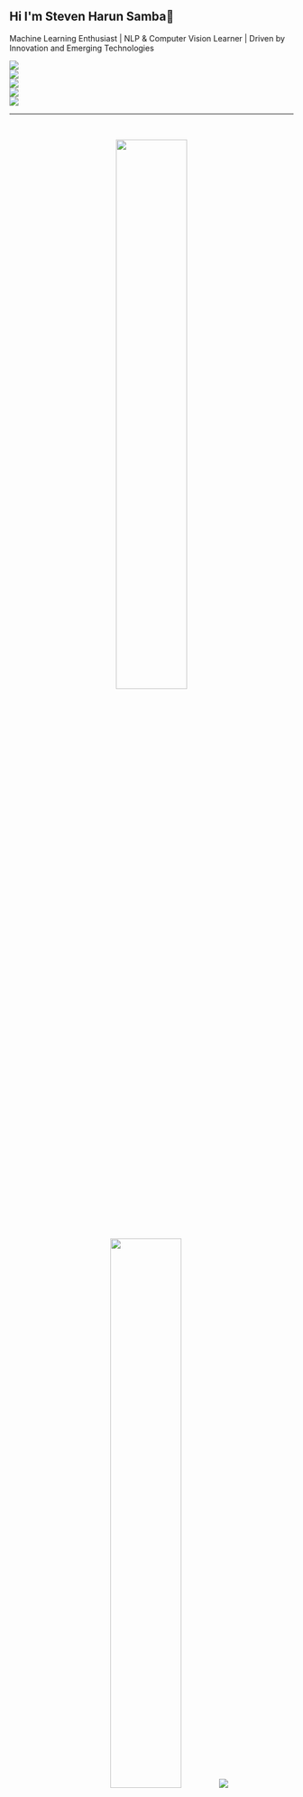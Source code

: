 ## Hi I'm Steven Harun Samba👋
<p>Machine Learning Enthusiast | NLP & Computer Vision Learner | Driven by Innovation and Emerging Technologies</p>

  <div align="left">
    <img src="https://skillicons.dev/icons?i=python,php,scikitlearn,tensorflow,anaconda" />
    <br>
    <img src="https://skillicons.dev/icons?i=css,html,tailwind" />
    <br>
    <img src="https://skillicons.dev/icons?i=laravel,flask," />
    <br>
    <img src="https://skillicons.dev/icons?i=selenium" />
    <br>
    <img src="https://skillicons.dev/icons?i=mysql,sqlite" />

</div>

</p>


<hr></hr>

<br>


<p align="center">
  <img height="50%" width="auto" src ="https://github-readme-stats.vercel.app/api?username=stevenharun&show_icons=true&count_private=true&theme=tokyonight&hide_border=true&hide=issues,contribs&bg_color=00000000">
  <img height="50%" width="auto" src ="https://github-readme-stats.vercel.app/api/top-langs/?username=stevenharun&layout=compact&hide_border=true&theme=tokyonight&bg_color=00000000">
  <img src ="https://github-readme-streak-stats.herokuapp.com?user=stevenharun&theme=tokyonight&hide_border=true&background=FFFFFF00">
</p>

<br>
